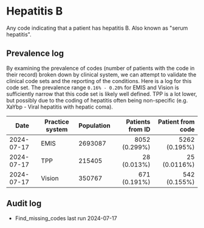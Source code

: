 # Hepatitis B

Any code indicating that a patient has hepatitis B. Also known as "serum hepatitis".

## Prevalence log

By examining the prevalence of codes (number of patients with the code in their record) broken down by clinical system, we can attempt to validate the clinical code sets and the reporting of the conditions. Here is a log for this code set. The prevalence range `0.16% - 0.20%` for EMIS and Vision is sufficiently narrow that this code set is likely well defined. TPP is a lot lower, but possibly due to the coding of hepatitis often being non-specific (e.g. XaYbp - Viral hepatitis with hepatic coma).

| Date       | Practice system | Population | Patients from ID | Patient from code |
| ---------- | --------------- | ---------- | ---------------: | ----------------: |
| 2024-07-17 | EMIS            | 2693087    |    8052 (0.299%) |     5262 (0.195%) |
| 2024-07-17 | TPP             | 215405     |      28 (0.013%) |      25 (0.0116%) |
| 2024-07-17 | Vision          | 350767     |     671 (0.191%) |      542 (0.155%) |

## Audit log

- Find_missing_codes last run 2024-07-17

